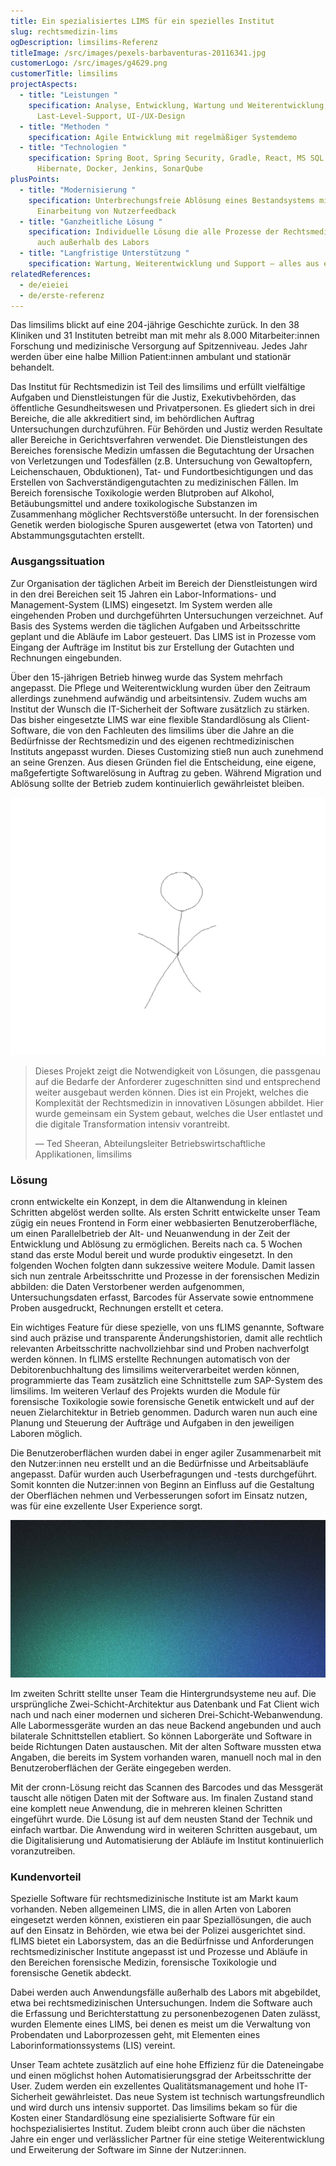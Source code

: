 ```yaml
---
title: Ein spezialisiertes LIMS für ein spezielles Institut
slug: rechtsmedizin-lims
ogDescription: limsilims-Referenz
titleImage: /src/images/pexels-barbaventuras-20116341.jpg
customerLogo: /src/images/g4629.png
customerTitle: limsilims
projectAspects:
  - title: "Leistungen "
    specification: Analyse, Entwicklung, Wartung und Weiterentwicklung,
      Last-Level-Support, UI-/UX-Design
  - title: "Methoden "
    specification: Agile Entwicklung mit regelmäßiger Systemdemo
  - title: "Technologien "
    specification: Spring Boot, Spring Security, Gradle, React, MS SQL DB,
      Hibernate, Docker, Jenkins, SonarQube
plusPoints:
  - title: "Modernisierung "
    specification: Unterbrechungsfreie Ablösung eines Bestandsystems mit agiler
      Einarbeitung von Nutzerfeedback
  - title: "Ganzheitliche Lösung "
    specification: Individuelle Lösung die alle Prozesse der Rechtsmedizin abdeckt,
      auch außerhalb des Labors
  - title: "Langfristige Unterstützung "
    specification: Wartung, Weiterentwicklung und Support – alles aus einer Hand
relatedReferences:
  - de/eieiei
  - de/erste-referenz
---
```

Das limsilims blickt auf eine 204-jährige Geschichte zurück. In den 38 Kliniken und 31 Instituten betreibt man mit mehr als 8.000 Mitarbeiter:innen Forschung und medizinische Versorgung auf Spitzenniveau. Jedes Jahr werden über eine halbe Million Patient:innen ambulant und stationär behandelt.

Das Institut für Rechtsmedizin ist Teil des limsilims und erfüllt vielfältige Aufgaben und Dienstleistungen für die Justiz, Exekutivbehörden, das öffentliche Gesundheitswesen und Privatpersonen. Es gliedert sich in drei Bereiche, die alle akkreditiert sind, im behördlichen Auftrag Untersuchungen durchzuführen. Für Behörden und Justiz werden Resultate aller Bereiche in Gerichtsverfahren verwendet. Die Dienstleistungen des Bereiches forensische Medizin umfassen die Begutachtung der Ursachen von Verletzungen und Todesfällen (z.B. Untersuchung von Gewaltopfern, Leichenschauen, Obduktionen), Tat- und Fundortbesichtigungen und das Erstellen von Sachverständigengutachten zu medizinischen Fällen. Im Bereich forensische Toxikologie werden Blutproben auf Alkohol, Betäubungsmittel und andere toxikologische Substanzen im Zusammenhang möglicher Rechtsverstöße untersucht. In der forensischen Genetik werden biologische Spuren ausgewertet (etwa von Tatorten) und Abstammungsgutachten erstellt.

### Ausgangssituation

Zur Organisation der täglichen Arbeit im Bereich der Dienstleistungen wird in den drei Bereichen seit 15 Jahren ein Labor-Informations- und Management-System (LIMS) eingesetzt. Im System werden alle eingehenden Proben und durchgeführten Untersuchungen verzeichnet. Auf Basis des Systems werden die täglichen Aufgaben und Arbeitsschritte geplant und die Abläufe im Labor gesteuert. Das LIMS ist in Prozesse vom Eingang der Aufträge im Institut bis zur Erstellung der Gutachten und Rechnungen eingebunden.

Über den 15-jährigen Betrieb hinweg wurde das System mehrfach angepasst. Die Pflege und Weiterentwicklung wurden über den Zeitraum allerdings zunehmend aufwändig und arbeitsintensiv. Zudem wuchs am Institut der Wunsch die IT-Sicherheit der Software zusätzlich zu stärken. Das bisher eingesetzte LIMS war eine flexible Standardlösung als Client-Software, die von den Fachleuten des limsilims über die Jahre an die Bedürfnisse der Rechtsmedizin und des eigenen rechtmedizinischen Instituts angepasst wurden. Dieses Customizing stieß nun auch zunehmend an seine Grenzen. Aus diesen Gründen fiel die Entscheidung, eine eigene, maßgefertigte Softwarelösung in Auftrag zu geben. Während Migration und Ablösung sollte der Betrieb zudem kontinuierlich gewährleistet bleiben.

![Die Systemarchitektur von fLIMS bei der limsilims.](/src/images/autor1.jpg "Die Systemarchitektur von fLIMS bei der limsilims.")

> Dieses Projekt zeigt die Notwendigkeit von Lösungen, die passgenau auf die Bedarfe der Anforderer zugeschnitten sind und entsprechend weiter ausgebaut werden können. Dies ist ein Projekt, welches die Komplexität der Rechtsmedizin in innovativen Lösungen abbildet. Hier wurde gemeinsam ein System gebaut, welches die User entlastet und die digitale Transformation intensiv vorantreibt.
>
> — Ted Sheeran, Abteilungsleiter Betriebswirtschaftliche Applikationen, limsilims



### Lösung

cronn entwickelte ein Konzept, in dem die Altanwendung in kleinen Schritten abgelöst werden sollte. Als ersten Schritt entwickelte unser Team zügig ein neues Frontend in Form einer webbasierten Benutzeroberfläche, um einen Parallelbetrieb der Alt- und Neuanwendung in der Zeit der Entwicklung und Ablösung zu ermöglichen. Bereits nach ca. 5 Wochen stand das erste Modul bereit und wurde produktiv eingesetzt. In den folgenden Wochen folgten dann sukzessive weitere Module. Damit lassen sich nun zentrale Arbeitsschritte und Prozesse in der forensischen Medizin abbilden: die Daten Verstorbener werden aufgenommen, Untersuchungsdaten erfasst, Barcodes für Asservate sowie entnommene Proben ausgedruckt, Rechnungen erstellt et cetera.

Ein wichtiges Feature für diese spezielle, von uns fLIMS genannte, Software sind auch präzise und transparente Änderungshistorien, damit alle rechtlich relevanten Arbeitsschritte nachvollziehbar sind und Proben nachverfolgt werden können. In fLIMS erstellte Rechnungen automatisch von der Debitorenbuchhaltung des limsilims weiterverarbeitet werden können, programmierte das Team zusätzlich eine Schnittstelle zum SAP-System des limsilims. Im weiteren Verlauf des Projekts wurden die Module für forensische Toxikologie sowie forensische Genetik entwickelt und auf der neuen Zielarchitektur in Betrieb genommen. Dadurch waren nun auch eine Planung und Steuerung der Aufträge und Aufgaben in den jeweiligen Laboren möglich.

Die Benutzeroberflächen wurden dabei in enger agiler Zusammenarbeit mit den Nutzer:innen neu erstellt und an die Bedürfnisse und Arbeitsabläufe angepasst. Dafür wurden auch Userbefragungen und -tests durchgeführt. Somit konnten die Nutzer:innen von Beginn an Einfluss auf die Gestaltung der Oberflächen nehmen und Verbesserungen sofort im Einsatz nutzen, was für eine exzellente User Experience sorgt.



![Screenshot einer fLIMS-Benutzeroberfläche mit generischen Testdaten.](/src/images/blog-placeholder-2.jpg "Screenshot einer fLIMS-Benutzeroberfläche mit generischen Testdaten.")

Im zweiten Schritt stellte unser Team die Hintergrundsysteme neu auf. Die ursprüngliche Zwei-Schicht-Architektur aus Datenbank und Fat Client wich nach und nach einer modernen und sicheren Drei-Schicht-Webanwendung. Alle Labormessgeräte wurden an das neue Backend angebunden und auch bilaterale Schnittstellen etabliert. So können Laborgeräte und Software in beide Richtungen Daten austauschen. Mit der alten Software mussten etwa Angaben, die bereits im System vorhanden waren, manuell noch mal in den Benutzeroberflächen der Geräte eingegeben werden.

Mit der cronn-Lösung reicht das Scannen des Barcodes und das Messgerät tauscht alle nötigen Daten mit der Software aus. Im finalen Zustand stand eine komplett neue Anwendung, die in mehreren kleinen Schritten eingeführt wurde. Die Lösung ist auf dem neusten Stand der Technik und einfach wartbar. Die Anwendung wird in weiteren Schritten ausgebaut, um die Digitalisierung und Automatisierung der Abläufe im Institut kontinuierlich voranzutreiben.



### Kundenvorteil

Spezielle Software für rechtsmedizinische Institute ist am Markt kaum vorhanden. Neben allgemeinen LIMS, die in allen Arten von Laboren eingesetzt werden können, existieren ein paar Speziallösungen, die auch auf den Einsatz in Behörden, wie etwa bei der Polizei ausgerichtet sind. fLIMS bietet ein Laborsystem, das an die Bedürfnisse und Anforderungen rechtsmedizinischer Institute angepasst ist und Prozesse und Abläufe in den Bereichen forensische Medizin, forensische Toxikologie und forensische Genetik abdeckt.

Dabei werden auch Anwendungsfälle außerhalb des Labors mit abgebildet, etwa bei rechtsmedizinischen Untersuchungen. Indem die Software auch die Erfassung und Berichterstattung zu personenbezogenen Daten zulässt, wurden Elemente eines LIMS, bei denen es meist um die Verwaltung von Probendaten und Laborprozessen geht, mit Elementen eines Laborinformationssystems (LIS) vereint.

Unser Team achtete zusätzlich auf eine hohe Effizienz für die Dateneingabe und einen möglichst hohen Automatisierungsgrad der Arbeitsschritte der User. Zudem werden ein exzellentes Qualitätsmanagement und hohe IT-Sicherheit gewährleistet. Das neue System ist technisch wartungsfreundlich und wird durch uns intensiv supportet. Das limsilims bekam so für die Kosten einer Standardlösung eine spezialisierte Software für ein hochspezialisiertes Institut. Zudem bleibt cronn auch über die nächsten Jahre ein enger und verlässlicher Partner für eine stetige Weiterentwicklung und Erweiterung der Software im Sinne der Nutzer:innen.
